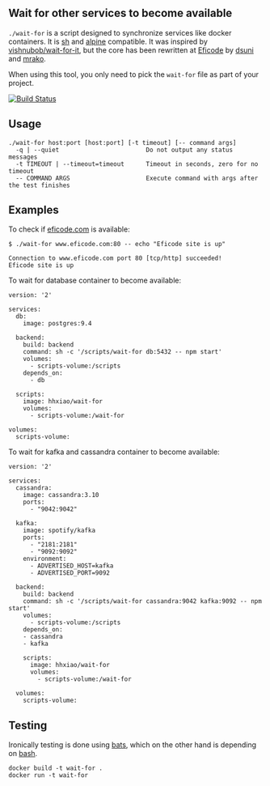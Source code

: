 ## Wait for other services to become available

`./wait-for` is a script designed to synchronize services like docker containers. It is [sh](https://en.wikipedia.org/wiki/Bourne_shell) and [alpine](https://alpinelinux.org/) compatible. It was inspired by [vishnubob/wait-for-it](https://github.com/vishnubob/wait-for-it), but the core has been rewritten at [Eficode](http://eficode.com/) by [dsuni](https://github.com/dsuni) and [mrako](https://github.com/mrako).

When using this tool, you only need to pick the `wait-for` file as part of your project.

[![Build Status](https://travis-ci.org/Eficode/wait-for.svg?branch=master)](https://travis-ci.org/Eficode/wait-for)

## Usage

```
./wait-for host:port [host:port] [-t timeout] [-- command args]
  -q | --quiet                        Do not output any status messages
  -t TIMEOUT | --timeout=timeout      Timeout in seconds, zero for no timeout
  -- COMMAND ARGS                     Execute command with args after the test finishes
```

## Examples

To check if [eficode.com](https://eficode.com) is available:

```
$ ./wait-for www.eficode.com:80 -- echo "Eficode site is up"

Connection to www.eficode.com port 80 [tcp/http] succeeded!
Eficode site is up
```

To wait for database container to become available:

```
version: '2'

services:
  db:
    image: postgres:9.4

  backend:
    build: backend
    command: sh -c '/scripts/wait-for db:5432 -- npm start'
    volumes:
      - scripts-volume:/scripts
    depends_on:
      - db

  scripts:
    image: hhxiao/wait-for
    volumes:
      - scripts-volume:/wait-for

volumes:
  scripts-volume:
```


To wait for kafka and cassandra container to become available:

```
version: '2'

services:
  cassandra:
    image: cassandra:3.10
    ports:
      - "9042:9042"

  kafka:
    image: spotify/kafka
    ports:
      - "2181:2181"
      - "9092:9092"
    environment:
      - ADVERTISED_HOST=kafka
      - ADVERTISED_PORT=9092

  backend:
    build: backend
    command: sh -c '/scripts/wait-for cassandra:9042 kafka:9092 -- npm start'
    volumes:
      - scripts-volume:/scripts
    depends_on:
    - cassandra
    - kafka

    scripts:
      image: hhxiao/wait-for
      volumes:
        - scripts-volume:/wait-for

  volumes:
    scripts-volume:
```

## Testing

Ironically testing is done using [bats](https://github.com/sstephenson/bats), which on the other hand is depending on [bash](https://en.wikipedia.org/wiki/Bash_(Unix_shell)).

    docker build -t wait-for .
    docker run -t wait-for
